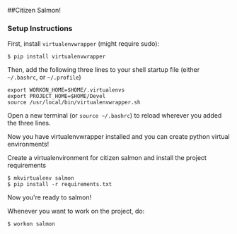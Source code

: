 ##Citizen Salmon!

### Setup Instructions

First, install `virtualenvwrapper` (might require sudo):
```
$ pip install virtualenvwrapper
```

Then, add the following three lines to your shell startup file (either `~/.bashrc`, or `~/.profile`)
```
export WORKON_HOME=$HOME/.virtualenvs
export PROJECT_HOME=$HOME/Devel
source /usr/local/bin/virtualenvwrapper.sh
```

Open a new terminal (or `source ~/.bashrc`) to reload wherever you added the three lines.

Now you have virtualenvwrapper installed and you can create python virtual environments!

Create a virtualenvironment for citizen salmon and install the project requirements
```
$ mkvirtualenv salmon
$ pip install -r requirements.txt
```

Now you're ready to salmon!

Whenever you want to work on the project, do:
```
$ workon salmon
```




